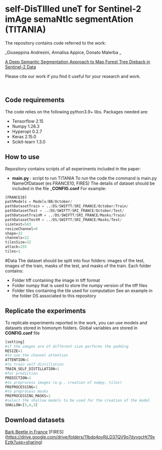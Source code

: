 #  self-DisTIlled uneT for Sentinel-2 imAge semaNtIc segmentAtion  (TITANIA)


The repository contains code referred to the work:

_Giuseppina Andresini, Annalisa Appice,  Donato Malerba _

[A Deep Semantic Segmentation Approach to Map Forest Tree Dieback in Sentinel-2 Data]() 

Please cite our work if you find it useful for your research and work.
```


```


## Code requirements
The code relies on the following python3.9+ libs.
Packages needed are:
* Tensorflow 2.15
* Numpy 1.26.3
* Hyperopt 0.2.7
* Keras 2.15.0
* Scikit-learn 1.3.0


## How to use
Repository contains scripts of all experiments included in the paper:
* __main.py__ : script to run  TITANIA 
To run the code the command is main.py NameOfDataset (es FRANCE10, FIRES)
The details of dataset should be included in the file ___CONFIG.conf__
For example:
```python
[FRANCE10]
pathModels = Models/BB/October/
pathDatasetTrain = ../DS/SWIFTT/SRI_FRANCE/October/Train/
pathDatasetTest = ../DS/SWIFTT/SRI_FRANCE/October/Test/
pathDatasetTrainM = ../DS/SWIFTT/SRI_FRANCE/Masks/Train/
pathDatasetTestM = ../DS/SWIFTT/SRI_FRANCE/Masks/Test/
sizetest=543
resizeChannel=0
shape=32
channels=12
tilesSize=32
attack=255
tiles=1
```

#Data
The dataset should be split into four folders: images of the test, images of the train, masks of the test, and masks of the train. 
Each folder contains: 
* Folder tiff containing the image in tiff format
* Folder numpy that is used to store the numpy version of the tiff files
* Folder tiles containing the tile used for computation
See an example in the folder DS associated to this repository
 
## Replicate the experiments

To replicate experiments reported in the work, you can use models and datasets stored in homonym folders.
Global variables are stored in __CONFIG.conf__  file 


```python
[setting]
#if the images are of different size performs the padding
RESIZE=1
#to use the channel attention
ATTENTION=1
#to train self distillation
TRAIN_SELF_DISTILLATION=1
#for prediction
PREDICTION=1
#to preprocess images (e.g., creation of numpy, tiles)
PREPROCESSING=1
#to preprocess masks
PREPROCESSING_MASKS=1
#select the shallow models to be used for the creation of the model
SHALLOW=[5,4,3]
```

## Download datasets

[Bark Beetle in France](https://drive.google.com/drive/folders/11JPIK6cfgXdMY0PG4YHh6z8fuswBW3JO?usp=sharing)
[FIRES] (https://drive.google.com/drive/folders/11bdq4pyRjLD37QV9o7dyvgcHt79xEztk?usp=sharing)








